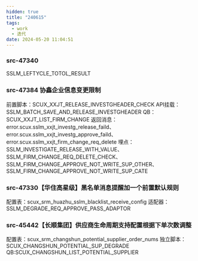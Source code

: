 ```yaml
---
hidden: true
title: "240615"
tags:
  - work
  - 迭代
date: 2024-05-20 11:04:51
---
```




### src-47340

SSLM_LEFTYCLE_TOTOL_RESULT


### src-47384 协鑫企业信息变更限制

前置脚本：SCUX_XXJT_RELEASE_INVESTGHEADER_CHECK
API挂载：SSLM_BATCH_SAVE_AND_RELEASE_INVESTGHEADER
QB：SCUX_XXJT_LIST_FIRM_CHANGE
返回消息：error.scux.sslm_xxjt_investg_release_faild、error.scux.sslm_xxjt_investg_approve_faild、
error.scux.sslm_xxjt_firm_change_req_delete
埋点：SSLM_INVESTIGATE_RELEASE_WITH_VALUE、SSLM_FIRM_CHANGE_REQ_DELETE_CHECK、
SSLM_FIRM_CHANGE_APPROVE_NOT_WRITE_SUP_OTHER、
SSLM_FIRM_CHANGE_APPROVE_NOT_WRITE_SUP_CATE


### src-47330【华住高星级】黑名单消息提醒加一个前置默认规则

配置表：scux_srm_huazhu_sslm_blacklist_receive_config
适配器：SSLM_DEGRADE_REQ_APPROVE_PASS_ADAPTOR


### src-45442【长顺集团】供应商生命周期支持配置根据下单次数调整

配置表：scux_srm_changshun_potential_supplier_order_nums
独立脚本：SCUX_CHANGSHUN_POTENTIAL_SUP_DEGRADE
QB:SCUX_CHANGSHUN_LIST_POTENTIAL_SUPPLIER